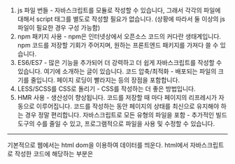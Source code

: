 1. js 파일 번들 - 자바스크립트를 모듈로 작성할 수 있습니다, 그래서 각각의 파일에 대해서 script 태그를 별도로 작성할 필요가 없습니다. (상황에 따라서 둘 이상의 js 파일이 필요한 경우 구성 가능함)
2. npm 패키지 사용 - npm은 인터넷상에서 오픈소스 코드의 커다란 생태계입니다. npm 코드를 저장할 기회가 주어지며, 원하는 프론트엔드 패키지를 가져다 쓸 수 있습니다.
3. ES6/ES7 - 많은 기능을 추가되어 더 강력하고 더 쉽게 자바스크립트를 작성할 수 있습니다. 여기에 소개하는 글이 있습니다. 코드 압축/최적화 - 배포되는 파일의 크기를 줄입니다. 페이지 로딩이 빨라지는 등의 장점을 포함합니다.
4. LESS/SCSS를 CSS로 돌리기 - CSS를 작성하는 더 좋은 방법입니다.
5. HMR 사용 - 생산성이 향상됩니다. 코드를 저장할 때 마다 페이지의 리프레시가 자동으로 이루어집니다. 코드를 작성하는 동안 페이지의 상태를 최신으로 유지해야 하는 경우 정말 편리합니다. 자바스크립트로 모든 유형의 파일을 포함 - 추가적인 빌드 도구의 수를 줄일 수 있고, 프로그램적으로 파일을 사용 및 수정할 수 있습니다.

---

기본적으로 웹에서는 html dom을 이용하여 데이터를 띄운다. html에서 자바스크립트로 작성한 코드에 해당하는 부분은 <script> 태그를 이용해 불러오고 실행하는데, 렌더시켜야 하는 코드가 여러 개가 있을 경우 곧이 곧대로 script를 붙여서 렌더시킨다고 하면 로딩 과정에서 무리가 있고(병목현상), 또 어마어마한 양의 script를 복붙해야 한다.
즉 불편하고, 오류 발생 가능성도 많은 데다가 사용자 친화적이지도 않다. 그래서 내부적으로 작성한 코드를 1개 파일로 모아서 dom으로 띄우는 과정(bundle)이 필요하다.
바로 이 '하나의 js 파일로 모으는 역할'을 하는 것이 webpack이다.
Webpack : 서로 의존적인 관계에 있는 여러 개의 자바스크립트 파일을 한 번에 합쳐서 하나의 자바스크립트 파일로 만들어 주는 도구.
webpack에서 babel도 적용할 수 있고, 빌드 시 콘솔 로그처럼 불필요한 것들을 제거하거나 css 파일을 번들링하는 등의 추가 작업도 함께 설정할 수 있다.

---

여러개의 파일을 하나로 묶어주기 때문에 네트워크 접속의 부담이 덜하다.
빠른 서비스를 제공
여러개의 서로 다른 패키지들이 서로 같은 이름의 전역 변수를 사용하면 프로그램은 오작동을 일으킨다.(충돌) 이 문제를 극복하기 위해서 등장한 것이 모듈 웹팩은 아직 최신 기술이라서 적용하기 애매한 기술인 모듈을 오래된 브라우저에서도 사용할 수 있게 도와준다.
웹팩에는 많은 플러그인들이 존재, 플러그인을 이용하면 웹개발시에 필요한 작업을 자동화 할 수 있음
